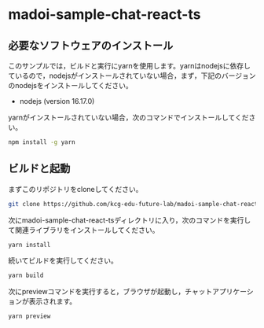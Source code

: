 # madoi-sample-chat-react-ts

## 必要なソフトウェアのインストール

このサンプルでは，ビルドと実行にyarnを使用します。yarnはnodejsに依存しているので，nodejsがインストールされていない場合，まず，下記のバージョンのnodejsをインストールしてください。

* nodejs (version 16.17.0)

yarnがインストールされていない場合，次のコマンドでインストールしてください。

```bash
npm install -g yarn
```

## ビルドと起動

まずこのリポジトリをcloneしてください。

```bash
git clone https://github.com/kcg-edu-future-lab/madoi-sample-chat-react-ts
```

次にmadoi-sample-chat-react-tsディレクトリに入り，次のコマンドを実行して関連ライブラリをインストールしてください。

```bash
yarn install
```

続いてビルドを実行してください。

```bash
yarn build
```

次にpreviewコマンドを実行すると，ブラウザが起動し，チャットアプリケーションが表示されます。

```bash
yarn preview
```
